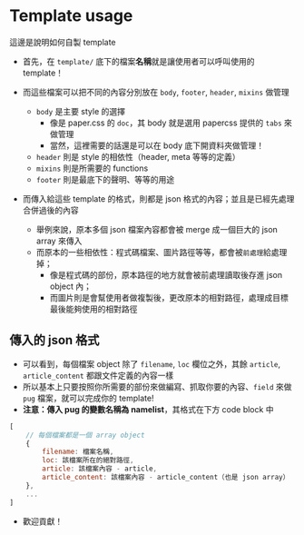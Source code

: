 # Template usage

這邊是說明如何自製 template 

* 首先，在 `template/` 底下的檔案**名稱**就是讓使用者可以呼叫使用的 template！
* 而這些檔案可以把不同的內容分別放在 `body`, `footer`, `header`, `mixins` 做管理
    * `body` 是主要 style 的選擇
        * 像是 paper.css 的 `doc`，其 body 就是選用 papercss 提供的 `tabs` 來做管理
        * 當然，這裡需要的話還是可以在 body 底下開資料夾做管理！
    * `header` 則是 style 的相依性（header, meta 等等的定義）
    * `mixins` 則是所需要的 functions
    * `footer` 則是最底下的聲明、等等的用途

* 而傳入給這些 template 的格式，則都是 json 格式的內容；並且是已經先處理合併過後的內容
    * 舉例來說，原本多個 json 檔案內容都會被 merge 成一個巨大的 json array 來傳入
    * 而原本的一些相依性：程式碼檔案、圖片路徑等等，都會被`前處理`給處理掉；
        * 像是程式碼的部份，原本路徑的地方就會被前處理讀取後存進 json object 內；
        * 而圖片則是會幫使用者做複製後，更改原本的相對路徑，處理成目標最後能夠使用的相對路徑

## 傳入的 json 格式

* 可以看到，每個檔案 object 除了 `filename`, `loc` 欄位之外，其餘 `article`, `article_content` 都跟文件定義的內容一樣
* 所以基本上只要按照你所需要的部份來做編寫、抓取你要的內容、`field` 來做 `pug` 檔案，就可以完成你的 template!
* **注意：傳入 pug 的變數名稱為 namelist**，其格式在下方 code block 中
```js
[
    // 每個檔案都是一個 array object
    {
        filename: 檔案名稱,
        loc: 該檔案所在的絕對路徑,
        article: 該檔案內容 - article,
        article_content: 該檔案內容 - article_content（也是 json array）
    },
    ...
]

```

* 歡迎貢獻！